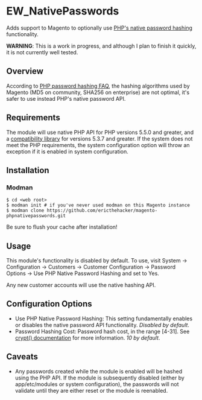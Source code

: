 # EW_NativePasswords

Adds support to Magento to optionally use 
[PHP's native password hashing](http://php.net/manual/en/function.password-hash.php) functionality.

**WARNING**: This is a work in progress, and although I plan to finish it quickly, it is not currently well tested.

## Overview

According to [PHP password hashing FAQ](http://php.net/manual/en/faq.passwords.php#faq.passwords.fasthash), the hashing 
algorithms used by Magento (MD5 on community, SHA256 on enterprise) are not optimal, it's safer to use instead 
PHP's native password API.

## Requirements

The module will use native PHP API for PHP versions 5.5.0 and greater, and a 
[compatibility library](https://github.com/ircmaxell/password_compat) for versions 5.3.7 and greater.
If the system does not meet the PHP requirements, the system configuration option will throw an exception
if it is enabled in system configuration.

## Installation

### Modman

```
$ cd <web root>
$ modman init # if you've never used modman on this Magento instance
$ modman clone https://github.com/ericthehacker/magento-phpnativepasswords.git
```

Be sure to flush your cache after installation!

## Usage

This module's functionality is disabled by default. To use, visit System -> Configuration -> Customers -> 
Customer Configuration -> Password Options -> Use PHP Native Password Hashing and set to Yes.

Any new customer accounts will use the native hashing API.

## Configuration Options

- Use PHP Native Password Hashing: This setting fundamentally enables or disables the native password API functionality.
  *Disabled by default*.
- Password Hashing Cost: Password hash cost, in the range [4-31]. See 
  [crypt() documentation](http://php.net/manual/en/function.crypt.php) for more information. *10 by default*.

## Caveats

- Any passwords created while the module is enabled will be hashed using the PHP API. If the module is subsequently 
  disabled (either by app/etc/modules or system configuration), the passwords will not validate until they are either
  reset or the module is reenabled.
